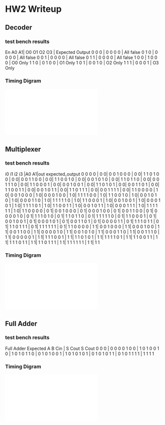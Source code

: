 # HW2 Writeup


## Decoder
### test bench results
En A0 A1| O0 O1 O2 O3 | Expected Output
0  0  0 |  0  0  0  0 | All false
0  1  0 |  0  0  0  0 | All false
0  0  1 |  0  0  0  0 | All false
0  1  1 |  0  0  0  0 | All false
1  0  0 |  1  0  0  0 | O0 Only
1  1  0 |  0  1  0  0 | O1 Only
1  0  1 |  0  0  1  0 | O2 Only
1  1  1 |  0  0  0  1 | O3 Only
### Timing Digram
![Timing Diagram1](decoder_timingdiagram.pdf)



## Multiplexer
### test bench results
i0 i1 i2 i3 |A0 A1|out expected_output
 0  0  0  0 | 0  0| 0         0
 1  0  0  0 | 0  0| 1         1
 0  1  0  0 | 0  0| 0         0
 1  1  0  0 | 0  0| 1         1
 0  0  1  0 | 0  0| 0         0
 1  0  1  0 | 0  0| 1         1
 0  1  1  0 | 0  0| 0         0
 1  1  1  0 | 0  0| 1         1
 0  0  0  1 | 0  0| 0         0
 1  0  0  1 | 0  0| 1         1
 0  1  0  1 | 0  0| 0         0
 1  1  0  1 | 0  0| 1         1
 0  0  1  1 | 0  0| 0         0
 1  0  1  1 | 0  0| 1         1
 0  1  1  1 | 0  0| 0         0
 1  1  1  1 | 0  0| 1         1
 0  0  0  0 | 1  0| 0         0
 1  0  0  0 | 1  0| 0         0
 0  1  0  0 | 1  0| 1         1
 1  1  0  0 | 1  0| 1         1
 0  0  1  0 | 1  0| 0         0
 1  0  1  0 | 1  0| 0         0
 0  1  1  0 | 1  0| 1         1
 1  1  1  0 | 1  0| 1         1
 0  0  0  1 | 1  0| 0         0
 1  0  0  1 | 1  0| 0         0
 0  1  0  1 | 1  0| 1         1
 1  1  0  1 | 1  0| 1         1
 0  0  1  1 | 1  0| 0         0
 1  0  1  1 | 1  0| 0         0
 0  1  1  1 | 1  0| 1         1
 1  1  1  1 | 1  0| 1         1
 0  0  0  0 | 0  1| 0         0
 1  0  0  0 | 0  1| 0         0
 0  1  0  0 | 0  1| 0         0
 1  1  0  0 | 0  1| 0         0
 0  0  1  0 | 0  1| 1         1
 1  0  1  0 | 0  1| 1         1
 0  1  1  0 | 0  1| 1         1
 1  1  1  0 | 0  1| 1         1
 0  0  0  1 | 0  1| 0         0
 1  0  0  1 | 0  1| 0         0
 0  1  0  1 | 0  1| 0         0
 1  1  0  1 | 0  1| 0         0
 0  0  1  1 | 0  1| 1         1
 1  0  1  1 | 0  1| 1         1
 0  1  1  1 | 0  1| 1         1
 1  1  1  1 | 0  1| 1         1
 0  0  0  0 | 1  1| 0         0
 1  0  0  0 | 1  1| 0         0
 0  1  0  0 | 1  1| 0         0
 1  1  0  0 | 1  1| 0         0
 0  0  1  0 | 1  1| 0         0
 1  0  1  0 | 1  1| 0         0
 0  1  1  0 | 1  1| 0         0
 1  1  1  0 | 1  1| 0         0
 0  0  0  1 | 1  1| 1         1
 1  0  0  1 | 1  1| 1         1
 0  1  0  1 | 1  1| 1         1
 1  1  0  1 | 1  1| 1         1
 0  0  1  1 | 1  1| 1         1
 1  0  1  1 | 1  1| 1         1
 0  1  1  1 | 1  1| 1         1
 1  1  1  1 | 1  1| 1         1

### Timing Digram
![Timing Diagram2](multiplexer_timingdiagram.pdf)


## Full Adder
### test bench results
Full Adder         Expected
 A B Cin | S Cout   S Cout
 0 0  0  | 0   0    0   0
 1 0  0  | 1   0    1   0
 0 1  0  | 1   0    1   0
 1 1  0  | 0   1    0   1
 0 0  1  | 1   0    1   0
 1 0  1  | 0   1    0   1
 0 1  1  | 0   1    0   1
 1 1  1  | 1   1    1   1
### Timing Digram
![Timing Diagram3](fulladder_timingdiagram.pdf)